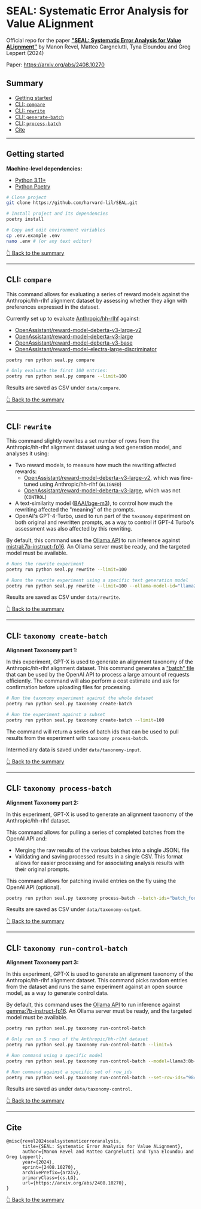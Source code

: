 # SEAL: Systematic Error Analysis for Value ALignment

Official repo for the paper **["SEAL: Systematic Error Analysis for Value ALignment"](https://arxiv.org/abs/2408.10270)** by Manon Revel, Matteo Cargnelutti, Tyna Eloundou and Greg Leppert (2024)

Paper: https://arxiv.org/abs/2408.10270 

## Summary
- [Getting started](#getting-started)
- [CLI: `compare`](#cli-compare)
- [CLI: `rewrite`](#cli-rewrite)
- [CLI: `generate-batch`](#cli-taxonomy-generate-batch)
- [CLI: `process-batch`](#cli-taxonomy-process-batch)
- [Cite](#cite)

---

## Getting started

**Machine-level dependencies:**
- [Python 3.11+](https://python.org)
- [Python Poetry](https://python-poetry.org/)

```bash
# Clone project
git clone https://github.com/harvard-lil/SEAL.git

# Install project and its dependencies
poetry install

# Copy and edit environment variables
cp .env.example .env
nano .env # (or any text editor)
```

[👆 Back to the summary](#summary)

---

## CLI: `compare`

This command allows for evaluating a series of reward models against the Anthropic/hh-rlhf alignment dataset by assessing whether they align with preferences expressed in the dataset.

Currently set up to evaluate [Anthropic/hh-rlhf](https://huggingface.co/datasets/Anthropic/hh-rlhf) against:
- [OpenAssistant/reward-model-deberta-v3-large-v2](https://huggingface.co/OpenAssistant/reward-model-deberta-v3-large-v2)
- [OpenAssistant/reward-model-deberta-v3-large](https://huggingface.co/OpenAssistant/reward-model-deberta-v3-large)
- [OpenAssistant/reward-model-deberta-v3-base](https://huggingface.co/OpenAssistant/reward-model-deberta-v3-base)
- [OpenAssistant/reward-model-electra-large-discriminator](https://huggingface.co/OpenAssistant/reward-model-electra-large-discriminator)

```bash
poetry run python seal.py compare

# Only evaluate the first 100 entries:
poetry run python seal.py compare --limit=100
```

Results are saved as CSV under `data/compare`.

[👆 Back to the summary](#summary)

---

## CLI: `rewrite`

This command slightly rewrites a set number of rows from the Anthropic/hh-rlhf alignment dataset using a text generation model, and analyses it using: 
- Two reward models, to measure how much the rewriting affected rewards:
  - [OpenAssistant/reward-model-deberta-v3-large-v2](https://huggingface.co/OpenAssistant/reward-model-deberta-v3-large-v2), which was fine-tuned using Anthropic/hh-rlhf (`ALIGNED`)
  - [OpenAssistant/reward-model-deberta-v3-large](https://huggingface.co/OpenAssistant/reward-model-deberta-v3-large), which was not (`CONTROL`)
- A text-similarity model ([BAAI/bge-m3](https://huggingface.co/BAAI/bge-m3)), to control how much the rewriting affected the "meaning" of the prompts.
- OpenAI's GPT-4-Turbo, used to run part of the `taxonomy` experiment on both original and rewritten prompts, as a way to control if GPT-4 Turbo's assessment was also affected by this rewriting.

By default, this command uses the [Ollama API](https://ollama.com/) to run inference against [mistral:7b-instruct-fp16](https://ollama.com/library/mistral:7b-instruct-fp16). An Ollama server must be ready, and the targeted model must be available.

```bash
# Runs the rewrite experiment
poetry run python seal.py rewrite --limit=100

# Runs the rewrite experiment using a specific text generation model
poetry run python seal.py rewrite --limit=100 --ollama-model-id="llama2:13b-instruct-fp16"
```

Results are saved as CSV under `data/rewrite`.

[👆 Back to the summary](#summary)

---

## CLI: `taxonomy create-batch`

**Alignment Taxonomy part 1:**

In this experiment, GPT-X is used to generate an alignment taxonomy of the Anthropic/hh-rlhf alignment dataset.
This command generates a ["batch" file](https://platform.openai.com/docs/api-reference/batch) that can be used by the OpenAI API to process a large amount of requests efficiently.
The command will also perform a cost estimate and ask for confirmation before uploading files for processing.

```bash
# Run the taxonomy experiment against the whole dataset
poetry run python seal.py taxonomy create-batch

# Run the experiment against a subset
poetry run python seal.py taxonomy create-batch --limit=100
```

The command will return a series of batch ids that can be used to pull results from the experiment with `taxonomy process-batch`.

Intermediary data is saved under `data/taxonomy-input`.

[👆 Back to the summary](#summary)

---

## CLI: `taxonomy process-batch`

**Alignment Taxonomy part 2:**

In this experiment, GPT-X is used to generate an alignment taxonomy of the Anthropic/hh-rlhf dataset.

This command allows for pulling a series of completed batches from the OpenAI API and:
- Merging the raw results of the various batches into a single JSONL file
- Validating and saving processed results in a single CSV. This format allows for easier processing and for associating analysis results with their original prompts.

This command allows for patching invalid entries on the fly using the OpenAI API (optional).

```bash
poetry run python seal.py taxonomy process-batch --batch-ids="batch_foobar1,batch_foobar2,batch_foobar3"
```

Results are saved as CSV under `data/taxonomy-output`.

[👆 Back to the summary](#summary)

---

## CLI: `taxonomy run-control-batch`

**Alignment Taxonomy part 3:**

In this experiment, GPT-X is used to generate an alignment taxonomy of the Anthropic/hh-rlhf alignment dataset.
This command picks random entries from the dataset and runs the same experiment against an open source model, as a way to generate control data.

By default, this command uses the [Ollama API](https://ollama.com/) to run inference against [gemma:7b-instruct-fp16](https://ollama.com/library/gemma:7b-instruct-fp16). An Ollama server must be ready, and the targeted model must be available.

```bash
poetry run python seal.py taxonomy run-control-batch

# Only run on 5 rows of the Anthropic/hh-rlhf dataset
poetry run python seal.py taxonomy run-control-batch --limit=5

# Run command using a specific model
poetry run python seal.py taxonomy run-control-batch --model=llama3:8b-instruct-fp16

# Run command against a specific set of row_ids
poetry run python seal.py taxonomy run-control-batch --set-row-ids="98434, 156621, 149074, 103182, 82050"
```

Results are saved as under `data/taxonomy-control`.

[👆 Back to the summary](#summary)

---

## Cite

```
@misc{revel2024sealsystematicerroranalysis,
      title={SEAL: Systematic Error Analysis for Value ALignment}, 
      author={Manon Revel and Matteo Cargnelutti and Tyna Eloundou and Greg Leppert},
      year={2024},
      eprint={2408.10270},
      archivePrefix={arXiv},
      primaryClass={cs.LG},
      url={https://arxiv.org/abs/2408.10270}, 
}
```

[👆 Back to the summary](#summary)
